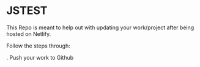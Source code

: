 # JSTEST

This Repo is meant to help out with updating your work/project after being hosted on Netlify. 



Follow the steps through: 

. Push your work to Github
